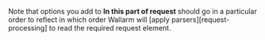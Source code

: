 Note that options you add to **In this part of request** should go in a particular order to reflect in which order Wallarm will [apply parsers][request-processing] to read the required request element.